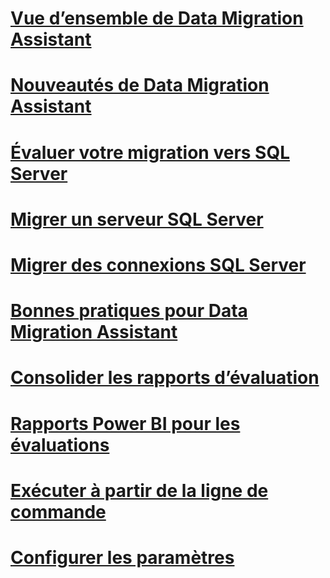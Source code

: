 # [Vue d’ensemble de Data Migration Assistant](dma-overview.md)

# [Nouveautés de Data Migration Assistant](dma-whatsnew.md)
# [Évaluer votre migration vers SQL Server](dma-assesssqlonprem.md)
# [Migrer un serveur SQL Server](dma-migrateonpremsql.md)
# [Migrer des connexions SQL Server](dma-migrateserverlogins.md)
# [Bonnes pratiques pour Data Migration Assistant](dma-bestpractices.md)
# [Consolider les rapports d’évaluation](dma-consolidatereports.md)
# [Rapports Power BI pour les évaluations](dma-powerbiassesreport.md)
# [Exécuter à partir de la ligne de commande](dma-commandline.md)
# [Configurer les paramètres](dma-configurationsettings.md)
